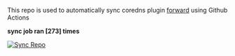 This repo is used to automatically sync coredns plugin [forward](https://github.com/QZLin/forward) using Github Actions

**sync job ran [273] times**

[![Sync Repo](https://github.com/QZLin/coredns-extract/actions/workflows/sync.yaml/badge.svg)](https://github.com/QZLin/coredns-extract/actions/workflows/sync.yaml)
